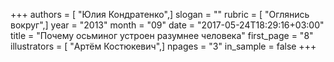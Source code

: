 +++
authors = [ "Юлия Кондратенко",]
slogan = ""
rubric = [ "Оглянись вокруг",]
year = "2013"
month = "09"
date = "2017-05-24T18:29:16+03:00"
title = "Почему осьминог устроен разумнее человека"
first_page = "8"
illustrators = [ "Артём Костюкевич",]
npages = "3"
in_sample = false
+++
